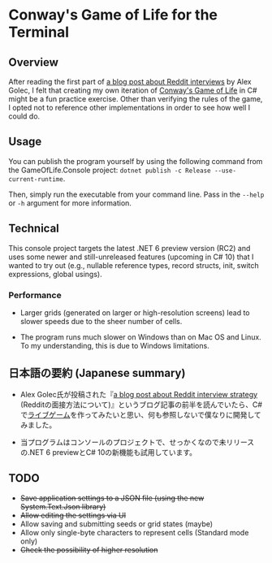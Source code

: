 # Conway's Game of Life for the Terminal

## Overview

After reading the first part of [a blog post about Reddit interviews](https://alexgolec.dev/reddit-interview-problems-the-game-of-life/) by Alex Golec, I felt that creating my own iteration of [Conway's Game of Life](https://en.wikipedia.org/wiki/Conway%27s_Game_of_Life) in C# might be a fun practice exercise. Other than verifying the rules of the game, I opted not to reference other implementations in order to see how well I could do.

## Usage

You can publish the program yourself by using the following command from the GameOfLife.Console project:
````dotnet publish -c Release --use-current-runtime````.

Then, simply run the executable from your command line. Pass in the ````--help```` or ````-h```` argument for more information.

## Technical

This console project targets the latest .NET 6 preview version (RC2) and uses some newer and still-unreleased features (upcoming in C# 10) that I wanted to try out (e.g., nullable reference types, record structs, init, switch expressions, global usings).

### Performance

* Larger grids (generated on larger or high-resolution screens) lead to slower speeds due to the sheer number of cells.

* The program runs much slower on Windows than on Mac OS and Linux. To my understanding, this is due to Windows limitations.

## 日本語の要約 (Japanese summary)

* Alex Golec氏が投稿された『[a blog post about Reddit interview strategy](https://alexgolec.dev/reddit-interview-problems-the-game-of-life/) (Redditの面接方法について)』というブログ記事の前半を読んでいたら、C#で[ライブゲーム](https://ja.wikipedia.org/wiki/%E3%83%A9%E3%82%A4%E3%83%95%E3%82%B2%E3%83%BC%E3%83%A0)を作ってみたいと思い、何も参照しないで僕なりに開発してみました。

* 当プログラムはコンソールのプロジェクトで、せっかくなので未リリースの.NET 6 previewとC# 10の新機能も試用しています。

## TODO

* ~~Save application settings to a JSON file (using the new System.Text.Json library)~~
* ~~Allow editing the settings via UI~~
* Allow saving and submitting seeds or grid states (maybe)
* Allow only single-byte characters to represent cells (Standard mode only)
* ~~Check the possibility of higher resolution~~